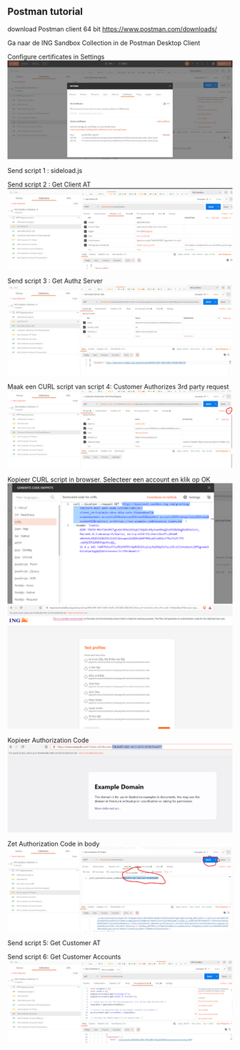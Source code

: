 
## Postman tutorial

download Postman client 64 bit
https://www.postman.com/downloads/

Ga naar de ING Sandbox Collection in de Postman Desktop Client

Configure certificates in Settings
![secrets etc](tutorial/configurecertifcates.png)

Send script 1 : sideload.js

Send script 2 : Get Client AT
![secrets etc](tutorial/pic1.png)

Send script 3 : Get Authz Server
![secrets etc](tutorial/pic2.png)

Maak een CURL script van script 4: Customer Authorizes 3rd party request
![secrets etc](tutorial/pic3.png)

Kopieer CURL script in browser. Selecteer een account en klik op OK
![secrets etc](tutorial/pic4.png)
![secrets etc](tutorial/pic5.png)

Kopieer Authorization Code
![secrets etc](tutorial/pic6.png)

Zet Authorization Code in body
![secrets etc](tutorial/pic7.png)

Send script 5: Get Customer AT


Send script 6: Get Customer Accounts
![secrets etc](tutorial/pic8.png)
